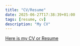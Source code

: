 ```yaml
---
title: "CV/Resume"
date: 2025-06-27T17:38:39+01:00
tags: [resume, cv]
description: "My CV"
---
```


[Here is my CV or Resume](https://drive.google.com/file/d/1MTJUB6dH2YeE5yYTrMPD4K5axNSXbT_B/view?usp=sharing)
